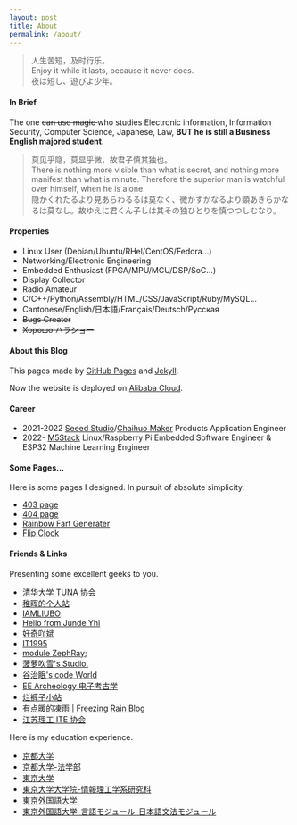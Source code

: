 ```yaml
---
layout: post
title: About
permalink: /about/
---
```


<div class="me">
    <blockquote>
    <p>
    人生苦短，及时行乐。<br>
    Enjoy it while it lasts, because it never does.<br>
    夜は短し、遊びよ少年。<br>
    </p>
    </blockquote>
    <h4>In Brief</h4>
    <p>
        The one <s> can use magic </s> who studies Electronic information, Information Security, Computer Science, Japanese, Law, 
        <strong>BUT he is still a Business English majored student</strong>.
    </p>
    <blockquote>
    <p>
    莫见乎隐，莫显乎微，故君子慎其独也。<br>
    There is nothing more visible than what is secret, and nothing more manifest than what is minute. Therefore the superior man is watchful over himself, when he is alone.<br>
    隠かくれたるより見あらわるるは莫なく、微かすかなるより顕あきらかなるは莫なし。故ゆえに君くん子しは其その独ひとりを慎つつしむなり。<br>
    </p>
    </blockquote>
    <h4>Properties</h4>
    <ul>
        <li>Linux User (Debian/Ubuntu/RHel/CentOS/Fedora...)</li>
        <li>Networking/Electronic Engineering</li>
        <li>Embedded Enthusiast (FPGA/MPU/MCU/DSP/SoC...)</li>
        <li>Display Collector</li>
        <li>Radio Amateur</li>
        <li>C/C++/Python/Assembly/HTML/CSS/JavaScript/Ruby/MySQL...</li>
        <li>Cantonese/English/日本語/Français/Deutsch/Русская</li>
        <li><s> Bugs Creater </s></li>
        <li><s> Хорошо ハラショー </s></li>
    </ul>
    <h4>About this Blog</h4>
    <p>This pages made by <a href="https://pages.github.com/">GitHub Pages</a> and <a href="http://jekyll.com.cn/">Jekyll</a>. </p>
    <p>Now the website is deployed on <a href="https://www.aliyun.com/">Alibaba Cloud</a>.</p>
    <!--<img src="/assets/images/atb.png"/>-->
    <h4>Career</h4>
    <ul>
        <li>2021-2022 <a href="https://www.seeed.cc/">Seeed Studio</a>/<a href="https://www.chaihuo.org/">Chaihuo Maker</a> Products Application Engineer</li>
        <li>2022- <a href="https://m5stack.com/">M5Stack</a> Linux/Raspberry Pi Embedded Software Engineer & ESP32 Machine Learning Engineer</li>
    </ul>
    <h4>Some Pages...</h4>
    <p>
        Here is some pages I designed. In pursuit of absolute simplicity.
    </p>
    <ul>
        <li><a href="https://icing.fun/post/">403 page</a></li>
        <li><a href="https://icing.fun/500.html">404 page</a></li>
        <li><a href="https://icingtomato.gitee.io/chp/index.html">Rainbow Fart Generater</a></li>
        <!--<li><a href="http://icingtomato.gitee.io/simple-tool-pages/bilibili-fans/#15261940">Bilibili Fans Counter</a></li>-->
        <li><a href="http://icingtomato.gitee.io/simple-tool-pages/flip-clock/">Flip Clock</a></li>
        <!--<li><a href="http://icingtomato.gitee.io/sosdan/index.html">SOS団</a></li>-->
    </ul>
    <h4>Friends & Links</h4>
    <p>
        Presenting some excellent geeks to you.
    </p>
    <ul>
        <li><a href="https://tuna.moe/">清华大学 TUNA 协会</a></li>
        <li><a href="http://www.pengzhihui.xyz/">稚晖的个人站</a></li>
        <li><a href="https://blogs.oopswow.com/">IAMLIUBO</a></li>
        <li><a href="https://www.yhi.moe/">Hello from Junde Yhi</a></li>
        <li><a href="http://www.haoqiabin.cn/">好奇吖斌</a></li>
        <li><a href="http://www.it1995.cn/">IT1995</a></li>
        <li><a href="https://zephray.me/">module ZephRay;</a></li>
        <li><a href="https://boluochuixue.top/">菠萝吹雪's Studio.</a></li>
        <li><a href="http://www.guzhimian.fun/">谷治眠's code World</a></li>
        <li><a href="http://7400.me/">EE Archeology 电子考古学</a></li>
        <li><a href="https://blog.lkzstudio.com/">烂裤子小站</a></li>
        <li><a href="http://150.158.159.239/">有点暖的凍雨 | Freezing Rain Blog</a></li>
        <li><a href="https://jsutite.github.io/">江苏理工 ITE 协会</a></li>
    </ul>
    <p>
        Here is my education experience.
    </p>
    <ul>
        <li><a href="https://www.kyoto-u.ac.jp/ja">京都大学</a></li>
        <li><a href="https://law.kyoto-u.ac.jp/undergraduate/">京都大学-法学部</a></li>
        <li><a href="https://www.u-tokyo.ac.jp/ja/index.html">東京大学</a></li>
        <li><a href="https://www.i.u-tokyo.ac.jp/">東京大学大学院-情報理工学系研究科</a></li>
        <li><a href="http://www.tufs.ac.jp/">東京外国語大学</a></li>
        <li><a href="http://www.coelang.tufs.ac.jp/mt/ja/gmod/">東京外国語大学-言語モジュール-日本語文法モジュール</a></li>
    </ul>
</div>

